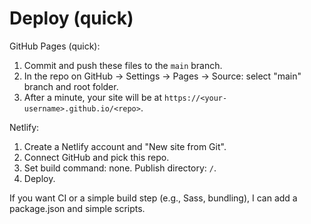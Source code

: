 # Deploy (quick)

GitHub Pages (quick):
1. Commit and push these files to the `main` branch.
2. In the repo on GitHub → Settings → Pages → Source: select "main" branch and root folder.
3. After a minute, your site will be at `https://<your-username>.github.io/<repo>`.

Netlify:
1. Create a Netlify account and "New site from Git".
2. Connect GitHub and pick this repo.
3. Set build command: none. Publish directory: `/`.
4. Deploy.

If you want CI or a simple build step (e.g., Sass, bundling), I can add a package.json and simple scripts.
